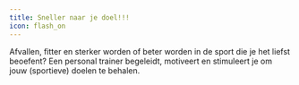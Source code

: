```yaml
---
title: Sneller naar je doel!!!
icon: flash_on
---
```

Afvallen, fitter en sterker worden of beter worden in de sport die je het liefst beoefent? Een personal trainer begeleidt, motiveert en stimuleert je om jouw (sportieve) doelen te behalen.
